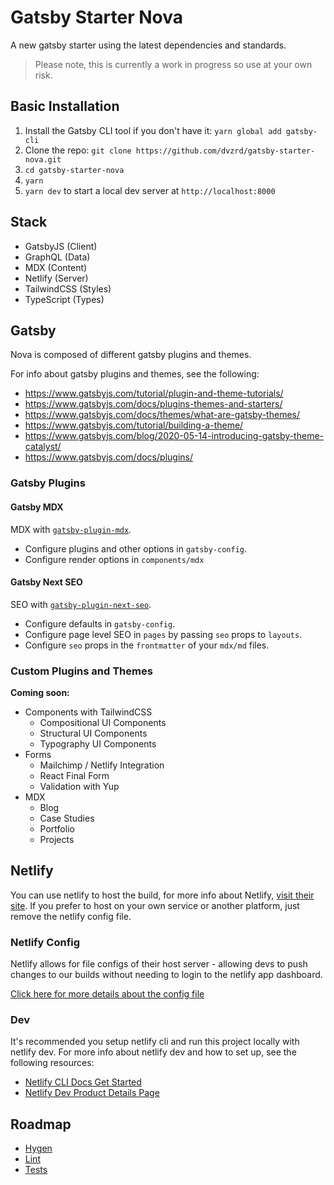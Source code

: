 # Gatsby Starter Nova

A new gatsby starter using the latest dependencies and standards.

> Please note, this is currently a work in progress so use at your own risk.

## Basic Installation

1. Install the Gatsby CLI tool if you don't have it: `yarn global add gatsby-cli`
2. Clone the repo: `git clone https://github.com/dvzrd/gatsby-starter-nova.git`
3. `cd gatsby-starter-nova`
4. `yarn`
5. `yarn dev` to start a local dev server at `http://localhost:8000`

## Stack

- GatsbyJS (Client)
- GraphQL (Data)
- MDX (Content)
- Netlify (Server)
- TailwindCSS (Styles)
- TypeScript (Types)

## Gatsby

Nova is composed of different gatsby plugins and themes.

For info about gatsby plugins and themes, see the following:

- https://www.gatsbyjs.com/tutorial/plugin-and-theme-tutorials/
- https://www.gatsbyjs.com/docs/plugins-themes-and-starters/
- https://www.gatsbyjs.com/docs/themes/what-are-gatsby-themes/
- https://www.gatsbyjs.com/tutorial/building-a-theme/
- https://www.gatsbyjs.com/blog/2020-05-14-introducing-gatsby-theme-catalyst/
- https://www.gatsbyjs.com/docs/plugins/

### Gatsby Plugins

#### Gatsby MDX

MDX with [`gatsby-plugin-mdx`](https://github.com/gatsbyjs/gatsby/tree/master/packages/gatsby-plugin-mdx).

- Configure plugins and other options in `gatsby-config`.
- Configure render options in `components/mdx`

#### Gatsby Next SEO

SEO with [`gatsby-plugin-next-seo`](https://github.com/ifiokjr/gatsby-plugin-next-seo).

- Configure defaults in `gatsby-config`.
- Configure page level SEO in `pages` by passing `seo` props to `layouts`.
- Configure `seo` props in the `frontmatter` of your `mdx/md` files.

### Custom Plugins and Themes

**Coming soon:**

- Components with TailwindCSS
  - Compositional UI Components
  - Structural UI Components
  - Typography UI Components
- Forms
  - Mailchimp / Netlify Integration
  - React Final Form
  - Validation with Yup
- MDX
  - Blog
  - Case Studies
  - Portfolio
  - Projects

## Netlify

You can use netlify to host the build, for more info about Netlify, [visit their site](https://www.netlify.com/). If you prefer to host on your own service or another platform, just remove the netlify config file.

### Netlify Config

Netlify allows for file configs of their host server - allowing devs to push changes to our builds without needing to login to the netlify app dashboard.

[Click here for more details about the config file](https://docs.netlify.com/configure-builds/file-based-configuration)

### Dev

It's recommended you setup netlify cli and run this project locally with netlify dev. For more info about netlify dev and how to set up, see the following resources:

- [Netlify CLI Docs Get Started](https://docs.netlify.com/cli/get-started/)
- [Netlify Dev Product Details Page](https://www.netlify.com/products/dev/)

## Roadmap

- [Hygen](https://github.com/jondot/hygen/)
- [Lint](https://www.gatsbyjs.com/docs/eslint/)
- [Tests](https://www.gatsbyjs.com/docs/unit-testing/)
